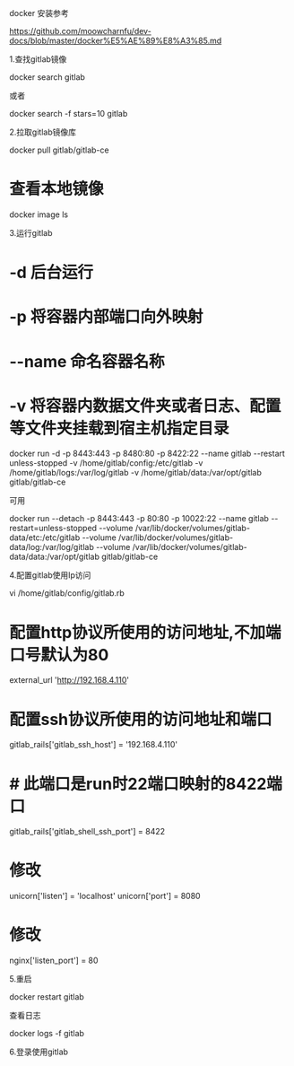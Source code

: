 docker 安装参考

https://github.com/moowcharnfu/dev-docs/blob/master/docker%E5%AE%89%E8%A3%85.md

1.查找gitlab镜像

docker search gitlab

或者

docker search -f stars=10 gitlab

2.拉取gitlab镜像库

docker pull gitlab/gitlab-ce
# 查看本地镜像
docker image ls

3.运行gitlab

# -d 后台运行
# -p 将容器内部端口向外映射
# --name 命名容器名称
# -v 将容器内数据文件夹或者日志、配置等文件夹挂载到宿主机指定目录
docker run -d -p 8443:443 -p 8480:80 -p 8422:22 --name gitlab --restart unless-stopped -v /home/gitlab/config:/etc/gitlab -v /home/gitlab/logs:/var/log/gitlab -v /home/gitlab/data:/var/opt/gitlab gitlab/gitlab-ce

可用

docker run --detach -p 8443:443 -p 80:80 -p 10022:22 --name gitlab --restart=unless-stopped --volume /var/lib/docker/volumes/gitlab-data/etc:/etc/gitlab --volume /var/lib/docker/volumes/gitlab-data/log:/var/log/gitlab --volume /var/lib/docker/volumes/gitlab-data/data:/var/opt/gitlab gitlab/gitlab-ce

4.配置gitlab使用Ip访问

vi /home/gitlab/config/gitlab.rb
# 配置http协议所使用的访问地址,不加端口号默认为80
external_url 'http://192.168.4.110'

# 配置ssh协议所使用的访问地址和端口
gitlab_rails['gitlab_ssh_host'] = '192.168.4.110'
# # 此端口是run时22端口映射的8422端口
gitlab_rails['gitlab_shell_ssh_port'] = 8422


# 修改
unicorn['listen'] = 'localhost'
unicorn['port'] = 8080
# 修改
nginx['listen_port'] = 80

5.重启

docker restart gitlab

查看日志

docker logs -f gitlab

6.登录使用gitlab
